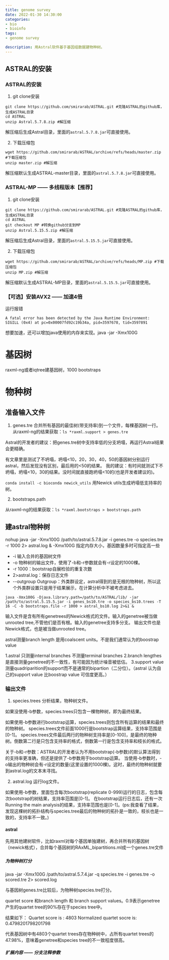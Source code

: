```yaml
---
title: genome survey
date: 2022-01-30 14:30:00
categories:
- bio
- bioinfo
tags:
- genome survey

description: 用Astral软件基于基因组数据建物种树。
---
```


<div align="middle"><music URL></div>



## ASTRAL的安装
### ASTRAL的安装
1. git clone安装
```
git clone https://github.com/smirarab/ASTRAL.git #克隆ASTRAL的github库，生成ASTRAL目录
cd ASTRAL
unzip Astral.5.7.8.zip #解压缩
```
解压缩后生成Astral目录，里面的`astral.5.7.8.jar`可直接使用。


2. 下载压缩包
```
wget https://github.com/smirarab/ASTRAL/archive/refs/heads/master.zip #下载压缩包
unzip master.zip #解压缩
```

解压缩默认生成ASTRAL-master目录，里面的`astral.5.7.8.jar`可直接使用。


### ASTRAL-MP —— 多线程版本【推荐】
1. git clone安装
```
git clone https://github.com/smirarab/ASTRAL.git #克隆ASTRAL的github库，生成ASTRAL目录
cd ASTRAL
git checkout MP #转换github分支到MP
unzip Astral.5.15.5.zip #解压缩
```
解压缩后生成Astral目录，里面的`astral.5.15.5.jar`可直接使用。


2. 下载压缩包
```
wget https://github.com/smirarab/ASTRAL/archive/refs/heads/MP.zip #下载压缩包
unzip MP.zip #解压缩
```

解压缩默认生成ASTRAL-MP目录，里面的`astral.5.15.5.jar`可直接使用。

### 【可选】安装AVX2 —— 加速4倍


运行报错

```
A fatal error has been detected by the Java Runtime Environment:
SIGILL (0x4) at pc=0x00007fd92c19b34a, pid=3597678, tid=3597891
```

想要加速，还可以增加java使用的内存来实现。java -jar -Xmx100G

# 基因树
raxml-ng或者iqtree建基因树，1000 bootstraps

# 物种树
## 准备输入文件
1. genes.tre
合并所有基因的最佳树(带支持率)到一个文件，每棵基因树一行。
从raxml-ng的结果获取：`ls *raxml.support > genes.tre`

Astral的开发者的建议：把genes.tre树中支持率低的分支坍塌，再运行Astral结果会更精确。

有文章里是测试了不坍塌，坍塌<10，20，30，40，50的基因树分别运行astral，然后发现没有区别，最后用的<50的结果。
我的建议：有时间就测试下不坍塌，坍塌<10，30的结果。没时间就直接跑坍塌<10的(也是开发者建议的)。

`conda install -c bioconda newick_utils`
用Newick utils生成坍塌低支持率的树。

2. bootstraps.path

从raxml-ng的结果获取：`ls *raxml.bootstraps > bootstraps.path`


## 建astral物种树
nohup java -jar -Xmx100G /path/to/astral.5.7.8.jar -i genes.tre -o species.tre -r 1000 2> astral.log &
-Xmx100G 指定内存大小，基因数量多时可指定高一些
- -i 输入合并的基因树文件
- -o 物种树的输出文件，使用了-b和-r参数就会有-r设定的1000棵。
- -r 1000：bootstrap自展检验的重复次数
- 2>astral.log：保存日志文件
- --outgroup Outgroup：外类群设定，astral得到的是无根的物种树，所以这个外类群设置只是用于结果展示，在计算分析中不被考虑进去。

`java -Xmx100G -Djava.library.path=/path/to/ASTRAL/lib/ -jar /path/to/astral.5.15.5.jar -i genes_bs10.tre -o species_bs10.trees -T 16 -C -b bootstraps.file -r 1000 > astral_bs10.log 2>&1 &`

输入文件是含有所有genetrees的Newick格式的文件。输入的genetree被当做unrooted tree,不管他们是否有根。输入的genetree支持多分支。
输出文件也是Newick格式，也是被当做unrooted tree。

astral测量branch length 是用coalscent units。不是我们通常认为的boostrap value

1.astral 只测量internal branches 不测量terminal branches
2.branch lengthes 是直接测量genetree的不一致性，有可能因为统计噪音被低估。
3.support value 测量quadriparition的support而不是通常的bipartion（二分位）。（astral 认为自己的support value 比boostrap value 可信度更高。）

### 输出文件
1. species.trees
分析结果，物种树文件。

如果没使用-b参数，species.trees只包含一棵物种树，即为最终结果。

如果使用-b参数进行bootstrap运算，species.trees则包含所有运算的结果和最终的物种树。
species.trees文件前面1000行是bootstrap运算结果，支持率范围是[0-1]。
species.trees文件最后两行的物种树支持率是[0-100]，是最终的物种树。倒数第二行是只包含支持率的格式，倒数第一行是包含支持率和枝长的格式。

关于-b和-r参数：ASTRAL的开发者认为不用bootstrap(-b参数)的默认算法得到的支持率更准确，但还是提供了-b参数用于bootstrap运算。
当使用-b参数时，-o输出的物种树会有-r设定的数量(这里设置的1000棵)。这时，最终的物种树就要到astral.log的文本末寻找。

2. astral.log
运行log文件。

如果使用-b参数，里面包含每次bootstrap(replicate 0-999)运行的日志，包含每次bootstrap的树结果，支持率范围是[0-1]。
在bootstrap运行日志后，还有一次Running the main analysis的结果，支持率范围也是[0-1]。(ps:我查看了结果，发现这棵树的拓扑结构与species.tree最后的物种树的拓扑是一致的，枝长也是一致的，支持率不一致。)



#### astral
先用其他建树软件，比如raxml对每个基因单独建树，再合并所有的基因树（newick格式），合并每个基因树的RAxML_bipartitions.ml成一个genes.tre文件

###




##### 为物种树打分
java -jar -Xmx100G /path/to/astral.5.7.4.jar -q species.tre -i genes.tre -o scored.tre 2> scored.log

与基因树genes.tre比较后，为物种树species.tre打分。

quartet score 和branch length 和 branch support values。0.9表示genetree产生的quartet tree的90%存在于species tree中。

结果如下：
Quartet score is : 4803
Normalized quartet socre is: 0.4798201798201798

代表基因树中有4803个quartet trees存在物种树中，占所有quartet trees的47.98%，意味着genetree和species tree的不一致程度很高。


##### 扩展内容 —— 分支注释参数